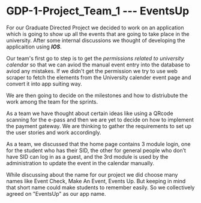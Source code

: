 # GDP-1-Project_Team_1 --- EventsUp

For our Graduate Directed Project we decided to work on an application which is going to show up all the events that are going to take place in the university.
After some internal discussions we thought of developing the applicaition using ***IOS***. 

Our team's first go to step is to get the *permissions related to university calendar* so that we can aviod the manual event entry into the database to aviod any mistakes. If we didn't get the permission we try to use web scraper to fetch the elements from the University calender event page and convert it into app suiting way.

We are then going to decide on the milestones and how to distriubute the work among the team for the sprints.

As a team we have thought about certain ideas like using a QRcode scanning for the e-pass and then we are yet to decide on how to implement the payment gateway. We are thinking to gather the requirements to set up the user stories and work accordingly.

As a team, we discussed that the home page contains 3 module login, one for the student who has their SID, the other for general people who don’t have SID can log in as a guest, and the 3rd module is used by the administration to update the event in the calendar manually. 

While discussing about the name for our project we did choose many names like Event Check, Make An Event, Events Up. But keeping in mind that short name could make students to remember easily. So we collectively agreed on "EventsUp" as our app name.

